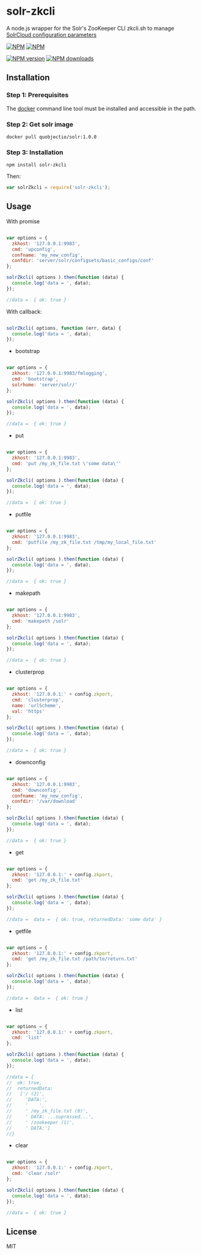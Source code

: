 # solr-zkcli
A node.js wrapper for the Solr's ZooKeeper CLI zkcli.sh to manage [SolrCloud configuration parameters](https://cwiki.apache.org/confluence/display/solr/Command+Line+Utilities)

[![NPM](https://nodei.co/npm/solr-zkcli.png?downloads=true&downloadRank=true)](https://nodei.co/npm/solr-zkcli/)
[![NPM](https://nodei.co/npm-dl/solr-zkcli.png?months=6&height=3)](https://nodei.co/npm/solr-zkcli/)

[![NPM version][npm-image]][npm-url]
[![NPM downloads][downloads-image]][downloads-url]

## Installation

### Step 1: Prerequisites

The [docker](https://docs.docker.com/engine/installation/) command line tool must be installed and accessible in the path. 

### Step 2: Get solr image

    docker pull quobjectio/solr:1.0.0

### Step 3: Installation
  
    npm install solr-zkcli
    
Then:

```js
var solrZkcli = require('solr-zkcli');
```

## Usage

With promise

```js

var options = {
  zkhost: '127.0.0.1:9983',
  cmd: 'upconfig',
  confname: 'my_new_config',
  confdir: 'server/solr/configsets/basic_configs/conf'
};

solrZkcli( options ).then(function (data) {
  console.log('data = ', data); 
});

//data =  { ok: true }

```

With callback:

```js

solrZkcli( options, function (err, data) {
  console.log('data = ', data);
});

```

* bootstrap

```js

var options = {
  zkhost: '127.0.0.1:9983/fmlogging',
  cmd: 'bootstrap',
  solrhome: 'server/solr/'
};

solrZkcli( options ).then(function (data) {
  console.log('data = ', data); 
});

//data =  { ok: true }

```

* put

```js

var options = {
  zkhost: '127.0.0.1:9983',
  cmd: 'put /my_zk_file.txt \'some data\''
};

solrZkcli( options ).then(function (data) {
  console.log('data = ', data); 
});

//data =  { ok: true }

```

* putfile

```js

var options = {
  zkhost: '127.0.0.1:9983',
  cmd: 'putfile /my_zk_file.txt /tmp/my_local_file.txt'
};

solrZkcli( options ).then(function (data) {
  console.log('data = ', data); 
});

//data =  { ok: true }

```

* makepath

```js

var options = {
  zkhost: '127.0.0.1:9983',
  cmd: 'makepath /solr'
};

solrZkcli( options ).then(function (data) {
  console.log('data = ', data); 
});

//data =  { ok: true }

```

* clusterprop

```js

var options = {
  zkhost: '127.0.0.1:' + config.zkport,
  cmd: 'clusterprop',
  name: 'urlScheme',
  val: 'https'
};

solrZkcli( options ).then(function (data) {
  console.log('data = ', data); 
});

//data =  { ok: true }

```

* downconfig

```js

var options = {
  zkhost: '127.0.0.1:9983',
  cmd: 'downconfig',
  confname: 'my_new_config',
  confdir: '/var/download'
};

solrZkcli( options ).then(function (data) {
  console.log('data = ', data); 
});

//data =  { ok: true }

```

* get

```js

var options = {
  zkhost: '127.0.0.1:' + config.zkport,
  cmd: 'get /my_zk_file.txt'
};

solrZkcli( options ).then(function (data) {
  console.log('data = ', data); 
});

//data =  data =  { ok: true, returnedData: 'some data' }

```

* getfile

```js

var options = {
  zkhost: '127.0.0.1:' + config.zkport,
  cmd: 'get /my_zk_file.txt /path/to/return.txt'
};

solrZkcli( options ).then(function (data) {
  console.log('data = ', data); 
});

//data =  data =  { ok: true }

```



* list

```js

var options = {
  zkhost: '127.0.0.1:' + config.zkport,
  cmd: 'list'
};

solrZkcli( options ).then(function (data) {
  console.log('data = ', data); 
});

//data = {
//  ok: true,
//  returnedData:
//   ['/ (2)',
//     'DATA:',
//     '    ',
//     ' /my_zk_file.txt (0)',
//     ' DATA: ...supressed...',
//     ' /zookeeper (1)',
//     ' DATA:']
//}

```

* clear

```js

var options = {
  zkhost: '127.0.0.1:' + config.zkport,
  cmd: 'clear /solr'
};

solrZkcli( options ).then(function (data) {
  console.log('data = ', data); 
});

//data =  { ok: true }
```

## License

MIT

[npm-image]: https://img.shields.io/npm/v/solr-zkcli.svg?style=flat
[npm-url]: https://npmjs.org/package/solr-zkcli
[downloads-image]: https://img.shields.io/npm/dm/solr-zkcli.svg?style=flat
[downloads-url]: https://npmjs.org/package/solr-zkcli
